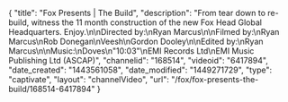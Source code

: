 {
    "title": "Fox Presents | The Build",
    "description": "From tear down to re-build, witness the 11 month construction of the new Fox Head Global Headquarters. Enjoy.\n\nDirected by:\nRyan Marcus\n\nFilmed by:\nRyan Marcus\nRob Donegan\nVeesh\nGordon Dooley\n\nEdited by:\nRyan Marcus\n\nMusic:\nDoves\n\"10:03\"\nEMI Records Ltd\nEMI Music Publishing Ltd (ASCAP)",
    "channelid": "168514",
    "videoid": "6417894",
    "date_created": "1443561058",
    "date_modified": "1449271729",
    "type": "captivate",
    "layout": "channelVideo",
    "url": "\/fox\/fox-presents-the-build\/168514-6417894"
}